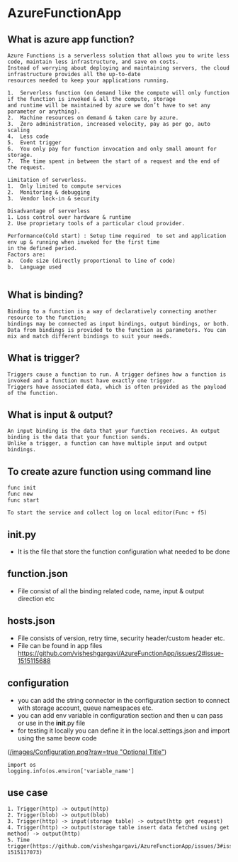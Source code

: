 # AzureFunctionApp

## What is azure app function?
```hcl
Azure Functions is a serverless solution that allows you to write less code, maintain less infrastructure, and save on costs. 
Instead of worrying about deploying and maintaining servers, the cloud infrastructure provides all the up-to-date 
resources needed to keep your applications running.

1.	Serverless function (on demand like the compute will only function if the function is invoked & all the compute, storage 
and runtime will be maintained by azure we don’t have to set any parameter or anything).
2.	Machine resources on demand & taken care by azure.
3.	Zero administration, increased velocity, pay as per go, auto scaling
4.	Less code
5.	Event trigger
6.	You only pay for function invocation and only small amount for storage.
7.	The time spent in between the start of a request and the end of the request.

Limitation of serverless.
1.	Only limited to compute services
2.	Monitoring & debugging
3.	Vendor lock-in & security

Disadvantage of serverless
1. Loss control over hardware & runtime
2. Use proprietary tools of a particular cloud provider.

Performance(Cold start) : Setup time required  to set and application env up & running when invoked for the first time 
in the defined period.
Factors are:
a.	Code size (directly proportional to line of code)
b.	Language used


```

## What is binding?
```hcl
Binding to a function is a way of declaratively connecting another resource to the function; 
bindings may be connected as input bindings, output bindings, or both. 
Data from bindings is provided to the function as parameters. You can mix and match different bindings to suit your needs.
```

## What is trigger?
```hcl
Triggers cause a function to run. A trigger defines how a function is invoked and a function must have exactly one trigger. 
Triggers have associated data, which is often provided as the payload of the function.
```

## What is input & output?
```hcl
An input binding is the data that your function receives. An output binding is the data that your function sends. 
Unlike a trigger, a function can have multiple input and output bindings.
```

## To create azure function using command line

```hcl
func init
func new
func start

To start the service and collect log on local editor(Func + f5)
```

## __init__.py
- It is the file that store the function configuration what needed to be done

## function.json
- File consist of all the binding related code, name, input & output direction etc

## hosts.json
- File consists of version, retry time, security header/custom header etc.
- File can be found in app files
https://github.com/visheshgargavi/AzureFunctionApp/issues/2#issue-1515115688

## configuration
- you can add the string connector in the configuration section to connect with storage account, queue namespaces etc.
- you can add env variable in configuration section and then u can pass or use in the __init__.py file
- for testing it locally you can define it in the local.settings.json and import using the same beow code

([/images/Configuration.png?raw=true "Optional Title"](https://github.com/visheshgargavi/AzureFunctionApp/issues/1#issue-1515111262))
```hcl
import os
logging.info(os.environ['variable_name']
```

## use case
```hcl
1. Trigger(http) -> output(http)
2. Trigger(blob) -> output(blob)
3. Trigger(http) -> input(storage table) -> output(http get request)
4. Trigger(http) -> output(storage table insert data fetched using get method) -> output(http)
5. Time trigger(https://github.com/visheshgargavi/AzureFunctionApp/issues/3#issue-1515117073)
```
